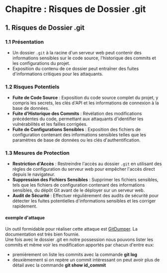 # Chapitre : Risques de Dossier .git

## 1. Risques de Dossier .git

### 1.1 Présentation
- Un dossier `.git` à la racine d'un serveur web peut contenir des informations sensibles sur le code source, l'historique des commits et les configurations du projet.
- Exposition du contenu de ce dossier peut entraîner des fuites d'informations critiques pour les attaquants.

### 1.2 Risques Potentiels
- **Fuite de Code Source** : Exposition du code source complet du projet, y compris les secrets, les clés d'API et les informations de connexion à la base de données.
- **Fuite d'Historique des Commits** : Révélation des modifications précédentes du code, permettant aux attaquants d'identifier les vulnérabilités et les failles corrigées.
- **Fuite de Configurations Sensibles** : Exposition des fichiers de configuration contenant des informations sensibles telles que les paramètres de base de données ou les clés d'authentification.

### 1.3 Mesures de Protection
- **Restriction d'Accès** : Restreindre l'accès au dossier `.git` en utilisant des règles de configuration du serveur web pour empêcher l'accès direct depuis le navigateur.
- **Suppression des Fichiers Sensibles** : Supprimer les fichiers sensibles, tels que les fichiers de configuration contenant des informations sensibles, du dépôt Git avant de le déployer sur un serveur web.
- **Audit de Sécurité** : Effectuer régulièrement des audits de sécurité pour détecter les fuites potentielles d'informations sensibles et les corriger rapidement.

#### exemple d'attaque
Un outil formidable pour réaliser cette attaque est [GitDumper](https://github.com/internetwache/GitTools/tree/master/Dumper). La documentation est très bien fournie.  
Une fois avec le dossier .git en notre possession nous pouvons lister les commits et même voir les modification apportés par chacun d'entre eux:
- premièrement on liste les commits avec la commande **git log** 
- deuxièmement si on repère un commit intéressant on peut avoir plus de détail avec la commande **git show id_commit**
